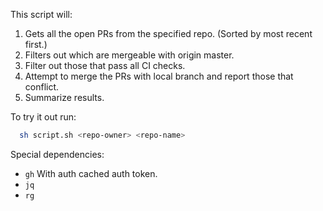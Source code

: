 This script will:

1) Gets all the open PRs from the specified repo. (Sorted by most recent first.)
2) Filters out which are mergeable with origin master.
3) Filter out those that pass all CI checks.
4) Attempt to merge the PRs with local branch and report those that conflict.
5) Summarize results.

To try it out run:
```bash
  sh script.sh <repo-owner> <repo-name>
```

Special dependencies:

- `gh` With auth cached auth token.
- `jq`
- `rg`
